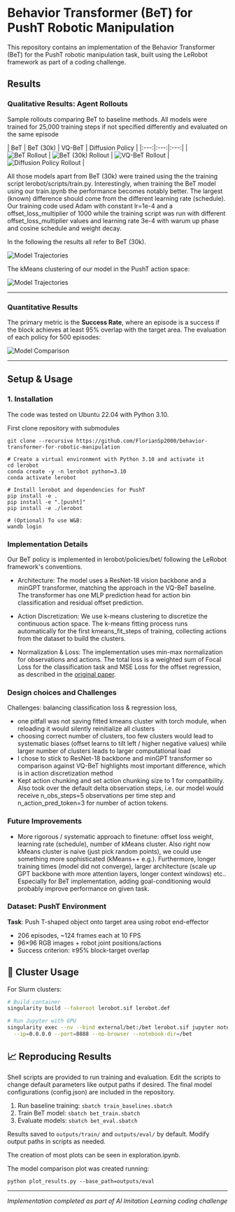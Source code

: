 # Behavior Transformer (BeT) for PushT Robotic Manipulation

This repository contains an implementation of the Behavior Transformer (BeT) for the PushT robotic manipulation task, built using the LeRobot framework as part of a coding challenge.

## Results

### Qualitative Results: Agent Rollouts
Sample rollouts comparing BeT to baseline methods. All models were trained for 25,000 training steps if not specified differently and evaluated on the same episode

| BeT | BeT (30k) | VQ-BeT | Diffusion Policy |
|:---:|:---:|:---:|
| ![BeT Rollout](./media/eval_bet.gif) | ![BeT (30k) Rollout](./media/eval_bet_st30k.gif) | ![VQ-BeT Rollout](./media/eval_vqbet.gif) | ![Diffusion Policy Rollout](./media/eval_diffusion.gif) |

All those models apart from BeT (30k) were trained using the the training script lerobot/scripts/train.py. Interestingly, when training the BeT model using our train.ipynb the performance becomes notably better. The largest (known) difference should come from the different learning rate (schedule). Our training code used Adam with constant lr=1e-4 and a offset_loss_multiplier of 1000 while the training script was run with different offset_loss_multiplier values and learning rate 3e-4 with warum up phase and cosine schedule and weight decay.

In the following the results all refer to BeT (30k).

![Model Trajectories](./plots/model_trajectory_comparison.png)

The kMeans clustering of our model in the PushT action space:

![Model Trajectories](./plots/model_clustering.png)

---

### Quantitative Results
The primary metric is the **Success Rate**, where an episode is a success if the block achieves at least 95% overlap with the target area. The evaluation of each policy for 500 episodes:

![Model Comparison](./plots/model_comparison.png)

---

## Setup & Usage

### 1. Installation
The code was tested on Ubuntu 22.04 with Python 3.10.

First clone repository with submodules

```
git clone --recursive https://github.com/FlorianSp2000/behavior-transformer-for-robotic-manipulation
```

```
# Create a virtual environment with Python 3.10 and activate it
cd lerobot
conda create -y -n lerobot python=3.10
conda activate lerobot
```

```
# Install lerobot and dependencies for PushT
pip install -e .
pip install -e ".[pusht]"
pip install -e ./lerobot
```

```
# (Optional) To use W&B:
wandb login
```

### Implementation Details
Our BeT policy is implemented in lerobot/policies/bet/ following the LeRobot framework's conventions.

- Architecture: The model uses a ResNet-18 vision backbone and a minGPT transformer, matching the approach in the VQ-BeT baseline. The transformer has one MLP prediction head for action bin classification and residual offset prediction.

- Action Discretization: We use k-means clustering to discretize the continuous action space. The k-means fitting process runs automatically for the first kmeans_fit_steps of training, collecting actions from the dataset to build the clusters.

- Normalization & Loss: The implementation uses min-max normalization for observations and actions. The total loss is a weighted sum of Focal Loss for the classification task and MSE Loss for the offset regression, as described in the [original paper](https://arxiv.org/pdf/2206.11251).


### Design choices and Challenges 
Challenges: balancing classification loss & regression loss, 
- one pitfall was not saving fitted kmeans cluster with torch module, when reloading it would silently reinitialize all clusters
- choosing correct number of clusters, too few clusters would lead to systematic biases (offset learns to tilt left / higher negative values) while larger number of clusters leads to larger computational load
- I chose to stick to ResNet-18 backbone and minGPT transformer so comparison against VQ-BeT highlights most important difference, which is in action discretization method
- Kept action chunking and set action chunking size to 1 for compatibility. Also took over the default delta observation steps, i.e. our model would receive n_obs_steps=5 observations per time step and n_action_pred_token=3 for number of action tokens. 

### Future Improvements
- More rigorous / systematic approach to finetune: offset loss weight, learning rate (schedule), number of kMeans cluster. Also right now kMeans cluster is naive (just pick random points), we could use something more sophisticated (kMeans++ e.g.). Furthermore, longer training times (model did not converge), larger architecture (scale up GPT backbone with more attention layers, longer context windows) etc.. Especially for BeT implementation, adding goal-conditioning would probably improve performance on given task.

### Dataset: PushT Environment

**Task**: Push T-shaped object onto target area using robot end-effector
- 206 episodes, ~124 frames each at 10 FPS
- 96×96 RGB images + robot joint positions/actions
- Success criterion: ≥95% block-target overlap

 
## 🐳 Cluster Usage

For Slurm clusters:
```bash
# Build container
singularity build --fakeroot lerobot.sif lerobot.def

# Run Jupyter with GPU
singularity exec --nv --bind external/bet:/bet lerobot.sif jupyter notebook \
  --ip=0.0.0.0 --port=8888 --no-browser --notebook-dir=/bet
```

## 📈 Reproducing Results
Shell scripts are provided to run training and evaluation. Edit the scripts to change default parameters like output paths if desired. The final model configurations (config.json) are included in the repository.

1. Run baseline training: `sbatch train_baselines.sbatch`
2. Train BeT model: `sbatch bet_train.sbatch` 
3. Evaluate models: `sbatch bet_eval.sbatch`

Results saved to `outputs/train/` and `outputs/eval/` by default. Modify output paths in scripts as needed.

The creation of most plots can be seen in exploration.ipynb.

The model comparison plot was created running:

```
python plot_results.py --base_path=outputs/eval
```

---

*Implementation completed as part of AI Imitation Learning coding challenge*